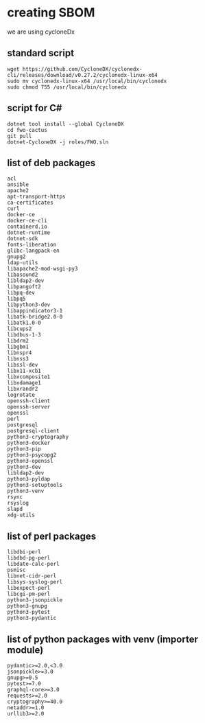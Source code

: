 # creating SBOM

we are using cycloneDx

## standard script 

    wget https://github.com/CycloneDX/cyclonedx-cli/releases/download/v0.27.2/cyclonedx-linux-x64
    sudo mv cyclonedx-linux-x64 /usr/local/bin/cyclonedx
    sudo chmod 755 /usr/local/bin/cyclonedx

## script for C#

    dotnet tool install --global CycloneDX
    cd fwo-cactus
    git pull
    dotnet-CycloneDX -j roles/FWO.sln 

## list of deb packages
    acl
    ansible
    apache2
    apt-transport-https
    ca-certificates
    curl
    docker-ce
    docker-ce-cli
    containerd.io
    dotnet-runtime
    dotnet-sdk
    fonts-liberation
    glibc-langpack-en
    gnupg2
    ldap-utils
    libapache2-mod-wsgi-py3
    libasound2
    libldap2-dev
    libpangoft2
    libpq-dev    
    libpq5
    libpython3-dev
    libappindicator3-1
    libatk-bridge2.0-0
    libatk1.0-0
    libcups2
    libdbus-1-3
    libdrm2
    libgbm1
    libnspr4
    libnss3
    libssl-dev
    libx11-xcb1
    libxcomposite1
    libxdamage1
    libxrandr2
    logrotate
    openssh-client
    openssh-server
    openssl
    perl
    postgresql
    postgresql-client
    python3-cryptography
    python3-docker
    python3-pip
    python3-psycopg2
    python3-openssl
    python3-dev
    libldap2-dev
    python3-pyldap
    python3-setuptools
    python3-venv
    rsync
    rsyslog
    slapd
    xdg-utils

    
## list of perl packages

    libdbi-perl
    libdbd-pg-perl
    libdate-calc-perl
    psmisc
    libnet-cidr-perl
    libsys-syslog-perl
    libexpect-perl
    libcgi-pm-perl
    python3-jsonpickle
    python3-gnupg
    python3-pytest
    python3-pydantic


## list of python packages with venv (importer module)
    pydantic>=2.0,<3.0
    jsonpickle>=3.0
    gnupg>=0.5
    pytest>=7.0
    graphql-core>=3.0
    requests>=2.0
    cryptography>=40.0
    netaddr>=1.0
    urllib3>=2.0
